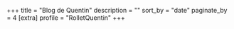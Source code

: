 +++
title = "Blog de Quentin"
description = ""
sort_by = "date"
paginate_by = 4
[extra]
profile = "RolletQuentin"
+++